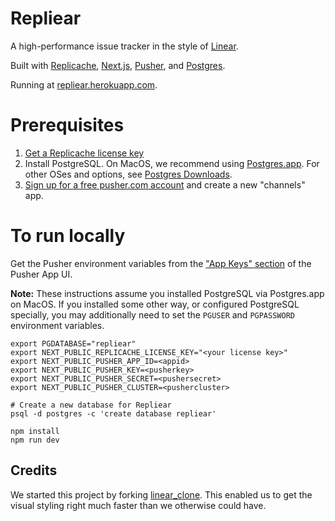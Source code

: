 # Repliear

A high-performance issue tracker in the style of [Linear](https://linear.app/).

Built with [Replicache](https://replicache.dev), [Next.js](https://nextjs.org/),
[Pusher](https://pusher.com/), and [Postgres](https://www.postgresql.org/).

Running at [repliear.herokuapp.com](https://repliear.herokuapp.com/).

# Prerequisites

1. [Get a Replicache license key](https://doc.replicache.dev/licensing)
2. Install PostgreSQL. On MacOS, we recommend using [Postgres.app](https://postgresapp.com/). For other OSes and options, see [Postgres Downloads](https://www.postgresql.org/download/).
3. [Sign up for a free pusher.com account](https://pusher.com/) and create a new "channels" app.

# To run locally

Get the Pusher environment variables from the ["App Keys" section](https://i.imgur.com/7DNmTKZ.png) of the Pusher App UI.

**Note:** These instructions assume you installed PostgreSQL via Postgres.app on MacOS. If you installed some other way, or configured PostgreSQL specially, you may additionally need to set the `PGUSER` and `PGPASSWORD` environment variables.</p>

```
export PGDATABASE="repliear"
export NEXT_PUBLIC_REPLICACHE_LICENSE_KEY="<your license key>"
export NEXT_PUBLIC_PUSHER_APP_ID=<appid>
export NEXT_PUBLIC_PUSHER_KEY=<pusherkey>
export NEXT_PUBLIC_PUSHER_SECRET=<pushersecret>
export NEXT_PUBLIC_PUSHER_CLUSTER=<pushercluster>

# Create a new database for Repliear
psql -d postgres -c 'create database repliear'

npm install
npm run dev
```

## Credits

We started this project by forking [linear_clone](https://github.com/tuan3w/linearapp_clone). This enabled us to get the visual styling right much faster than we otherwise could have.
